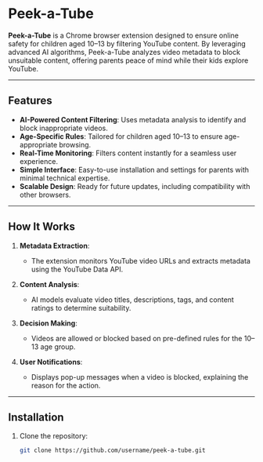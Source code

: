# Peek-a-Tube

**Peek-a-Tube** is a Chrome browser extension designed to ensure online safety for children aged 10–13 by filtering YouTube content. By leveraging advanced AI algorithms, Peek-a-Tube analyzes video metadata to block unsuitable content, offering parents peace of mind while their kids explore YouTube.

---

## Features

- **AI-Powered Content Filtering**: Uses metadata analysis to identify and block inappropriate videos.
- **Age-Specific Rules**: Tailored for children aged 10–13 to ensure age-appropriate browsing.
- **Real-Time Monitoring**: Filters content instantly for a seamless user experience.
- **Simple Interface**: Easy-to-use installation and settings for parents with minimal technical expertise.
- **Scalable Design**: Ready for future updates, including compatibility with other browsers.

---

## How It Works

1. **Metadata Extraction**:
   - The extension monitors YouTube video URLs and extracts metadata using the YouTube Data API.

2. **Content Analysis**:
   - AI models evaluate video titles, descriptions, tags, and content ratings to determine suitability.

3. **Decision Making**:
   - Videos are allowed or blocked based on pre-defined rules for the 10–13 age group.

4. **User Notifications**:
   - Displays pop-up messages when a video is blocked, explaining the reason for the action.

---

## Installation

1. Clone the repository:
   ```bash
   git clone https://github.com/username/peek-a-tube.git

